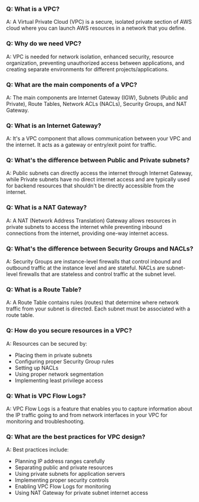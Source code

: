 ### Q: What is a VPC?
A: A Virtual Private Cloud (VPC) is a secure, isolated private section of AWS cloud where you can launch AWS resources in a network that you define.

### Q: Why do we need VPC?
A: VPC is needed for network isolation, enhanced security, resource organization, preventing unauthorized access between applications, and creating separate environments for different projects/applications.

### Q: What are the main components of a VPC?
A: The main components are Internet Gateway (IGW), Subnets (Public and Private), Route Tables, Network ACLs (NACLs), Security Groups, and NAT Gateway.

### Q: What is an Internet Gateway?
A: It's a VPC component that allows communication between your VPC and the internet. It acts as a gateway or entry/exit point for traffic.

### Q: What's the difference between Public and Private subnets?
A: Public subnets can directly access the internet through Internet Gateway, while Private subnets have no direct internet access and are typically used for backend resources that shouldn't be directly accessible from the internet.

### Q: What is a NAT Gateway?
A: A NAT (Network Address Translation) Gateway allows resources in private subnets to access the internet while preventing inbound connections from the internet, providing one-way internet access.

### Q: What's the difference between Security Groups and NACLs?
A: Security Groups are instance-level firewalls that control inbound and outbound traffic at the instance level and are stateful. NACLs are subnet-level firewalls that are stateless and control traffic at the subnet level.

### Q: What is a Route Table?
A: A Route Table contains rules (routes) that determine where network traffic from your subnet is directed. Each subnet must be associated with a route table.

### Q: How do you secure resources in a VPC?
A: Resources can be secured by:
- Placing them in private subnets
- Configuring proper Security Group rules
- Setting up NACLs
- Using proper network segmentation
- Implementing least privilege access

### Q: What is VPC Flow Logs?
A: VPC Flow Logs is a feature that enables you to capture information about the IP traffic going to and from network interfaces in your VPC for monitoring and troubleshooting.

### Q: What are the best practices for VPC design?
A: Best practices include:
- Planning IP address ranges carefully
- Separating public and private resources
- Using private subnets for application servers
- Implementing proper security controls
- Enabling VPC Flow Logs for monitoring
- Using NAT Gateway for private subnet internet access
